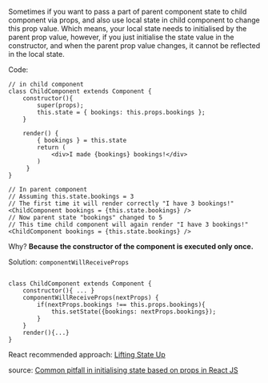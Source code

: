 Sometimes if you want to pass a part of parent component state to child component via props, and also use local state in child component to change this prop value. Which means, your local state needs to initialised by the parent prop value, however, if you just initialise the state value in the constructor, and when the parent prop value changes, it cannot be reflected in the local state.

Code:

```React
// in child component
class ChildComponent extends Component {
    constructor(){
        super(props);
        this.state = { bookings: this.props.bookings };
    }
    
    render() {
        { bookings } = this.state
        return (
            <div>I made {bookings} bookings!</div>
        )
     }
}

// In parent component
// Assuming this.state.bookings = 3
// The first time it will render correctly "I have 3 bookings!" 
<ChildComponent bookings = {this.state.bookings} />
// Now parent state "bookings" changed to 5
// This time child component will again render "I have 3 bookings!"
<ChildComponent bookings = {this.state.bookings} /> 

```

Why? **Because the constructor of the component is executed only once.**

Solution: `componentWillReceiveProps`
```React

class ChildComponent extends Component {
    constructor(){ ... }
    componentWillReceiveProps(nextProps) {
        if(nextProps.bookings !== this.props.bookings){
            this.setState({bookings: nextProps.bookings});
        }
    }
    render(){...}
}

```

React recommended approach: [Lifting State Up](https://reactjs.org/docs/lifting-state-up.html)

source: [Common pitfall in initialising state based on props in React JS](https://hackernoon.com/common-pitfall-in-initialising-state-based-on-props-in-react-js-d56795a944aa)